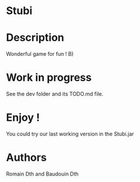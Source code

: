 Stubi
=====

# Description

Wonderful game for fun ! B)

# Work in progress

See the dev folder and its TODO.md file.

# Enjoy !

You could try our last working version in the Stubi.jar

# Authors

Romain Dth and Baudouin Dth
